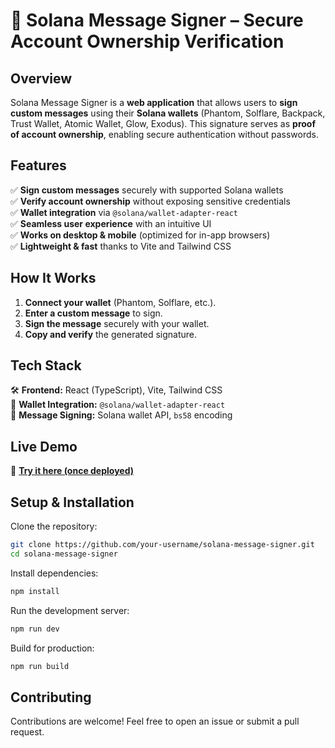 # 🔐 Solana Message Signer – Secure Account Ownership Verification  

## **Overview**  
Solana Message Signer is a **web application** that allows users to **sign custom messages** using their **Solana wallets** (Phantom, Solflare, Backpack, Trust Wallet, Atomic Wallet, Glow, Exodus). This signature serves as **proof of account ownership**, enabling secure authentication without passwords.  

## **Features**  
✅ **Sign custom messages** securely with supported Solana wallets  
✅ **Verify account ownership** without exposing sensitive credentials  
✅ **Wallet integration** via `@solana/wallet-adapter-react`  
✅ **Seamless user experience** with an intuitive UI  
✅ **Works on desktop & mobile** (optimized for in-app browsers)  
✅ **Lightweight & fast** thanks to Vite and Tailwind CSS  

## **How It Works**  
1. **Connect your wallet** (Phantom, Solflare, etc.).  
2. **Enter a custom message** to sign.  
3. **Sign the message** securely with your wallet.  
4. **Copy and verify** the generated signature.  

## **Tech Stack**  
🛠 **Frontend:** React (TypeScript), Vite, Tailwind CSS  
🔗 **Wallet Integration:** `@solana/wallet-adapter-react`  
🔐 **Message Signing:** Solana wallet API, `bs58` encoding  

## **Live Demo**  
🚀 **[Try it here (once deployed)](https://solanasign.io/)**  

## **Setup & Installation**  
Clone the repository:  
```bash
git clone https://github.com/your-username/solana-message-signer.git
cd solana-message-signer
```
Install dependencies:  
```bash
npm install
```
Run the development server:  
```bash
npm run dev
```
Build for production:  
```bash
npm run build
```

## **Contributing**  
Contributions are welcome! Feel free to open an issue or submit a pull request.  
